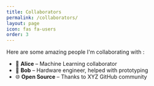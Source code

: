```yaml
---
title: Collaborators
permalink: /collaborators/
layout: page
icon: fas fa-users
order: 3
---
```


Here are some amazing people I'm collaborating with :

- 🧠 **Alice** – Machine Learning collaborator
- 🔧 **Bob** – Hardware engineer, helped with prototyping
- 🌐 **Open Source** – Thanks to XYZ GitHub community
